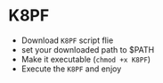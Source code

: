 # K8PF

- Download `K8PF` script flie
- set your downloaded path to $PATH
- Make it executable (`chmod +x K8PF`)
- Execute the `K8PF` and enjoy
